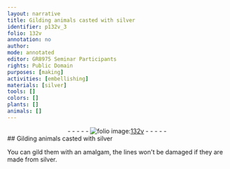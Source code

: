 ```yaml
---
layout: narrative
title: Gilding animals casted with silver
identifier: p132v_3
folio: 132v
annotation: no
author:
mode: annotated
editor: GR8975 Seminar Participants
rights: Public Domain
purposes: [making]
activities: [embellishing]
materials: [silver]
tools: []
colors: []
plants: []
animals: []
---
```


 <div class="folio" align="center">- - - - - <a href="http://gallica.bnf.fr/ark:/12148/btv1b10500001g/f270.item.r=" target="_blank"><img src="https://cu-mkp.github.io/GR8975-edition/assets/photo-icon.png" alt="folio image: " style="display:inline-block; margin-bottom:-3px;"/>132v</a> - - - - - </div> 
## Gilding animals casted with <span class="material">silver</span>

  <span class="activity"></span> 
 You can gild them with an amalgam, the lines won't be damaged if they are made from <span class="material">silver</span>. 
 